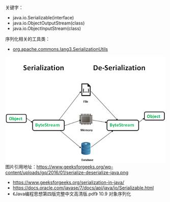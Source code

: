 关键字：
- java.io.Serializable(interface)
- java.io.ObjectOutputStream(class)
- java.io.ObjectInputStream(class)

序列化相关的工具类：
- [org.apache.commons.lang3.SerializationUtils](https://commons.apache.org/proper/commons-lang/javadocs/api-3.1/org/apache/commons/lang3/SerializationUtils.html)


![](assets/Serializable.png)
图片引用地址：https://www.geeksforgeeks.org/wp-content/uploads/gq/2016/01/serialize-deserialize-java.png

- https://www.geeksforgeeks.org/serialization-in-java/
- https://docs.oracle.com/javase/7/docs/api/java/io/Serializable.html
- 《Java编程思想第四版完整中文高清版.pdf》 10.9 对象序列化
